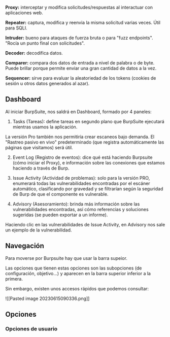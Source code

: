 **Proxy:** interceptar y modifica solicitudes/respuestas al interactuar con aplicaciones web.

**Repeater:** captura, modifica y reenvia la misma solicitud varias veces. Útil para SQLI. 

**Intruder:** bueno para ataques de fuerza bruta o para "fuzz endpoints". "Rocía un punto final con solicitudes".

**Decoder:** decodifica datos.

**Comparer:** compara dos datos de entrada a nivel de palabra o de byte. Puede brillar porque permite enviar una gran cantidad de datos a la vez.

**Sequencer:** sirve para evaluar la aleatoriedad de los tokens (cookies de sesión u otros datos generados al azar). 


## Dashboard

Al iniciar BurpSuite, nos saldrá en Dashboard, formado por 4 paneles: 

1. Tasks (Tareas): define tareas en segundo plano que BurpSuite ejecutará mientras usamos la aplicación. 

La versión Pro también nos permitiría crear escaneos bajo demanda. El "Rastreo pasivo en vivo" predeterminado (que registra automáticamente las páginas que visitamos) será útil.

2. Event Log (Registro de eventos): dice qué está haciendo Burpsuite (cómo iniciar el Proxy), e información sobre las conexiones que estamos haciendo a través de Burp.

3. Issue Activity (Actividad de problemas): solo para la versión PRO, enumerará todas las vulnerabilidades encontradas por el escáner automático, clasificando por gravedad y se filtrarían según la seguridad de Burp de que el componente es vulnerable.

4. Advisory (Asesoramiento): brinda más información sobre las vulnerabilidades encontradas, así cómo referencias y soluciones sugeridas (se pueden exportar a un informe).

Haciendo clic en las vulnerabilidades de Issue Activity, en Advisory nos sale un ejemplo de la vulnerabilidad.


## Navegación

Para moverse por Burpsuite hay que usar la barra supeior.

Las opciones que tienen estas opciones son las subopciones (de configuración, objetivo...) y aparecen en la barra superior inferior a la primera.

Sin embargo, existen unos accesos rápidos que podemos consultar:

![[Pasted image 20230615090336.png]]


## Opciones

### Opciones de usuario

